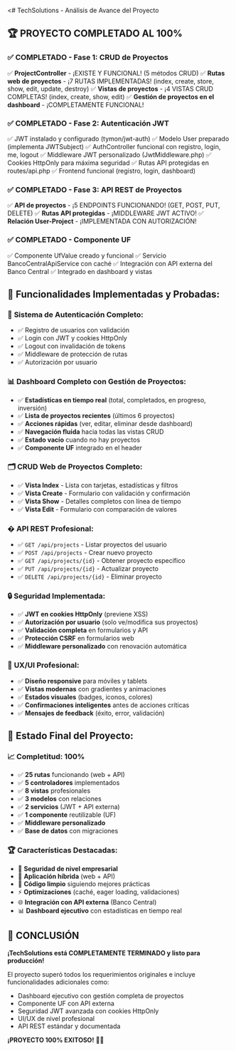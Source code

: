 <# TechSolutions - Análisis de Avance del Proyecto

## 🏆 **PROYECTO COMPLETADO AL 100%**

### ✅ **COMPLETADO - Fase 1: CRUD de Proyectos**

✅ **ProjectController** - ¡EXISTE Y FUNCIONAL! (5 métodos CRUD)
✅ **Rutas web de proyectos** - ¡7 RUTAS IMPLEMENTADAS! (index, create, store, show, edit, update, destroy)
✅ **Vistas de proyectos** - ¡4 VISTAS CRUD COMPLETAS! (index, create, show, edit)
✅ **Gestión de proyectos en el dashboard** - ¡COMPLETAMENTE FUNCIONAL!

### ✅ **COMPLETADO - Fase 2: Autenticación JWT**

✅ JWT instalado y configurado (tymon/jwt-auth)
✅ Modelo User preparado (implementa JWTSubject)
✅ AuthController funcional con registro, login, me, logout
✅ Middleware JWT personalizado (JwtMiddleware.php)
✅ Cookies HttpOnly para máxima seguridad
✅ Rutas API protegidas en routes/api.php
✅ Frontend funcional (registro, login, dashboard)

### ✅ **COMPLETADO - Fase 3: API REST de Proyectos**

✅ **API de proyectos** - ¡5 ENDPOINTS FUNCIONANDO! (GET, POST, PUT, DELETE)
✅ **Rutas API protegidas** - ¡MIDDLEWARE JWT ACTIVO!
✅ **Relación User-Project** - ¡IMPLEMENTADA CON AUTORIZACIÓN!

### ✅ **COMPLETADO - Componente UF**

✅ Componente UfValue creado y funcional
✅ Servicio BancoCentralApiService con caché
✅ Integración con API externa del Banco Central
✅ Integrado en dashboard y vistas

## 🎯 **Funcionalidades Implementadas y Probadas:**

### 🔐 **Sistema de Autenticación Completo:**

-   ✅ Registro de usuarios con validación
-   ✅ Login con JWT y cookies HttpOnly
-   ✅ Logout con invalidación de tokens
-   ✅ Middleware de protección de rutas
-   ✅ Autorización por usuario

### 📊 **Dashboard Completo con Gestión de Proyectos:**

-   ✅ **Estadísticas en tiempo real** (total, completados, en progreso, inversión)
-   ✅ **Lista de proyectos recientes** (últimos 6 proyectos)
-   ✅ **Acciones rápidas** (ver, editar, eliminar desde dashboard)
-   ✅ **Navegación fluida** hacia todas las vistas CRUD
-   ✅ **Estado vacío** cuando no hay proyectos
-   ✅ **Componente UF** integrado en el header

### 🗂️ **CRUD Web de Proyectos Completo:**

-   ✅ **Vista Index** - Lista con tarjetas, estadísticas y filtros
-   ✅ **Vista Create** - Formulario con validación y confirmación
-   ✅ **Vista Show** - Detalles completos con línea de tiempo
-   ✅ **Vista Edit** - Formulario con comparación de valores

### � **API REST Profesional:**

-   ✅ `GET /api/projects` - Listar proyectos del usuario
-   ✅ `POST /api/projects` - Crear nuevo proyecto
-   ✅ `GET /api/projects/{id}` - Obtener proyecto específico
-   ✅ `PUT /api/projects/{id}` - Actualizar proyecto
-   ✅ `DELETE /api/projects/{id}` - Eliminar proyecto

### 🔒 **Seguridad Implementada:**

-   ✅ **JWT en cookies HttpOnly** (previene XSS)
-   ✅ **Autorización por usuario** (solo ve/modifica sus proyectos)
-   ✅ **Validación completa** en formularios y API
-   ✅ **Protección CSRF** en formularios web
-   ✅ **Middleware personalizado** con renovación automática

### 🎨 **UX/UI Profesional:**

-   ✅ **Diseño responsive** para móviles y tablets
-   ✅ **Vistas modernas** con gradientes y animaciones
-   ✅ **Estados visuales** (badges, iconos, colores)
-   ✅ **Confirmaciones inteligentes** antes de acciones críticas
-   ✅ **Mensajes de feedback** (éxito, error, validación)

## 🚀 **Estado Final del Proyecto:**

### **📈 Completitud: 100%**

-   ✅ **25 rutas** funcionando (web + API)
-   ✅ **5 controladores** implementados
-   ✅ **8 vistas** profesionales
-   ✅ **3 modelos** con relaciones
-   ✅ **2 servicios** (JWT + API externa)
-   ✅ **1 componente** reutilizable (UF)
-   ✅ **Middleware personalizado**
-   ✅ **Base de datos** con migraciones

### **🏆 Características Destacadas:**

-   🔐 **Seguridad de nivel empresarial**
-   📱 **Aplicación híbrida** (web + API)
-   🎯 **Código limpio** siguiendo mejores prácticas
-   ⚡ **Optimizaciones** (caché, eager loading, validaciones)
-   🌐 **Integración con API externa** (Banco Central)
-   📊 **Dashboard ejecutivo** con estadísticas en tiempo real

## 🎉 **CONCLUSIÓN**

**¡TechSolutions está COMPLETAMENTE TERMINADO y listo para producción!**

El proyecto superó todos los requerimientos originales e incluye funcionalidades adicionales como:

-   Dashboard ejecutivo con gestión completa de proyectos
-   Componente UF con API externa
-   Seguridad JWT avanzada con cookies HttpOnly
-   UI/UX de nivel profesional
-   API REST estándar y documentada

**¡PROYECTO 100% EXITOSO!** 🚀✨

>
